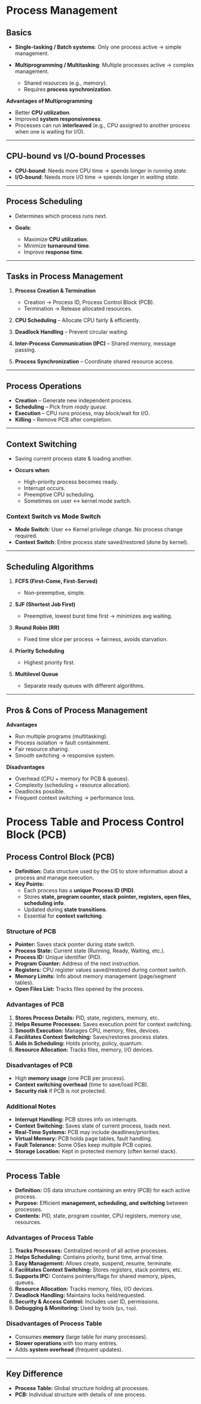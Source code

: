 

# Process Management

## Basics

* **Single-tasking / Batch systems**: Only one process active → simple management.
* **Multiprogramming / Multitasking**: Multiple processes active → complex management.

  * Shared resources (e.g., memory).
  * Requires **process synchronization**.

**Advantages of Multiprogramming**

* Better **CPU utilization**.
* Improved **system responsiveness**.
* Processes can run **interleaved** (e.g., CPU assigned to another process when one is waiting for I/O).

---

## CPU-bound vs I/O-bound Processes

* **CPU-bound**: Needs more CPU time → spends longer in *running state*.
* **I/O-bound**: Needs more I/O time → spends longer in *waiting state*.

---

## Process Scheduling

* Determines which process runs next.
* **Goals**:

  * Maximize **CPU utilization**.
  * Minimize **turnaround time**.
  * Improve **response time**.

---

## Tasks in Process Management

1. **Process Creation & Termination**

   * Creation → Process ID, Process Control Block (PCB).
   * Termination → Release allocated resources.
2. **CPU Scheduling** – Allocate CPU fairly & efficiently.
3. **Deadlock Handling** – Prevent circular waiting.
4. **Inter-Process Communication (IPC)** – Shared memory, message passing.
5. **Process Synchronization** – Coordinate shared resource access.

---

## Process Operations

* **Creation** – Generate new independent process.
* **Scheduling** – Pick from *ready queue*.
* **Execution** – CPU runs process, may block/wait for I/O.
* **Killing** – Remove PCB after completion.

---

## Context Switching

* Saving current process state & loading another.
* **Occurs when**:

  * High-priority process becomes ready.
  * Interrupt occurs.
  * Preemptive CPU scheduling.
  * Sometimes on user ↔ kernel mode switch.

### Context Switch vs Mode Switch

* **Mode Switch**: User ↔ Kernel privilege change. No process change required.
* **Context Switch**: Entire process state saved/restored (done by kernel).

---

## Scheduling Algorithms

1. **FCFS (First-Come, First-Served)**

   * Non-preemptive, simple.
2. **SJF (Shortest Job First)**

   * Preemptive, lowest burst time first → minimizes avg waiting.
3. **Round Robin (RR)**

   * Fixed time slice per process → fairness, avoids starvation.
4. **Priority Scheduling**

   * Highest priority first.
5. **Multilevel Queue**

   * Separate ready queues with different algorithms.

---

## Pros & Cons of Process Management

**Advantages**

* Run multiple programs (multitasking).
* Process isolation → fault containment.
* Fair resource sharing.
* Smooth switching → responsive system.

**Disadvantages**

* Overhead (CPU + memory for PCB & queues).
* Complexity (scheduling + resource allocation).
* Deadlocks possible.
* Frequent context switching → performance loss.

# Process Table and Process Control Block (PCB)

## Process Control Block (PCB)
- **Definition:** Data structure used by the OS to store information about a process and manage execution.  
- **Key Points:**
  - Each process has a **unique Process ID (PID)**.
  - Stores **state, program counter, stack pointer, registers, open files, scheduling info**.
  - Updated during **state transitions**.
  - Essential for **context switching**.

### Structure of PCB
- **Pointer:** Saves stack pointer during state switch.  
- **Process State:** Current state (Running, Ready, Waiting, etc.).  
- **Process ID:** Unique identifier (PID).  
- **Program Counter:** Address of the next instruction.  
- **Registers:** CPU register values saved/restored during context switch.  
- **Memory Limits:** Info about memory management (page/segment tables).  
- **Open Files List:** Tracks files opened by the process.  

### Advantages of PCB
1. **Stores Process Details:** PID, state, registers, memory, etc.  
2. **Helps Resume Processes:** Saves execution point for context switching.  
3. **Smooth Execution:** Manages CPU, memory, files, devices.  
4. **Facilitates Context Switching:** Saves/restores process states.  
5. **Aids in Scheduling:** Holds priority, policy, quantum.  
6. **Resource Allocation:** Tracks files, memory, I/O devices.  

### Disadvantages of PCB
- High **memory usage** (one PCB per process).  
- **Context switching overhead** (time to save/load PCB).  
- **Security risk** if PCB is not protected.  

### Additional Notes
- **Interrupt Handling:** PCB stores info on interrupts.  
- **Context Switching:** Saves state of current process, loads next.  
- **Real-Time Systems:** PCB may include deadlines/priorities.  
- **Virtual Memory:** PCB holds page tables, fault handling.  
- **Fault Tolerance:** Some OSes keep multiple PCB copies.  
- **Storage Location:** Kept in protected memory (often kernel stack).  

---

## Process Table
- **Definition:** OS data structure containing an entry (PCB) for each active process.  
- **Purpose:** Efficient **management, scheduling, and switching** between processes.  
- **Contents:** PID, state, program counter, CPU registers, memory use, resources.  

### Advantages of Process Table
1. **Tracks Processes:** Centralized record of all active processes.  
2. **Helps Scheduling:** Contains priority, burst time, arrival time.  
3. **Easy Management:** Allows create, suspend, resume, terminate.  
4. **Facilitates Context Switching:** Stores registers, stack pointers, etc.  
5. **Supports IPC:** Contains pointers/flags for shared memory, pipes, queues.  
6. **Resource Allocation:** Tracks memory, files, I/O devices.  
7. **Deadlock Handling:** Maintains locks held/requested.  
8. **Security & Access Control:** Includes user ID, permissions.  
9. **Debugging & Monitoring:** Used by tools (`ps`, `top`).  

### Disadvantages of Process Table
- Consumes **memory** (large table for many processes).  
- **Slower operations** with too many entries.  
- Adds **system overhead** (frequent updates).  

---

## Key Difference
- **Process Table:** Global structure holding all processes.  
- **PCB:** Individual structure with details of one process.  

